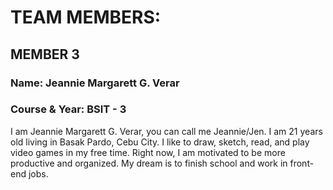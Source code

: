 # TEAM MEMBERS:

## MEMBER 3
### Name: Jeannie Margarett G. Verar
### Course & Year: BSIT - 3

I am Jeannie Margarett G. Verar, you can call me Jeannie/Jen. 
I am 21 years old living in Basak Pardo, Cebu City. 
I like to draw, sketch, read, and play video games in my free time.
Right now, I am motivated to be more productive and organized.
My dream is to finish school and work in front-end jobs.

